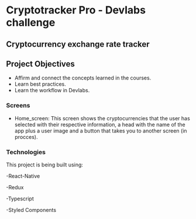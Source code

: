 
# Cryptotracker Pro - Devlabs challenge

## Cryptocurrency exchange rate tracker

## Project Objectives

- Affirm and connect the concepts learned in the courses.
- Learn best practices.
- Learn the workflow in Devlabs.

### Screens

- Home_screen: This screen shows the cryptocurrencies that the user has selected with their respective information, a head with the name of the app plus a user image and a button that takes you to another screen (in procces). 

### Technologies

This project is being built using:

-React-Native

-Redux

-Typescript

-Styled Components

